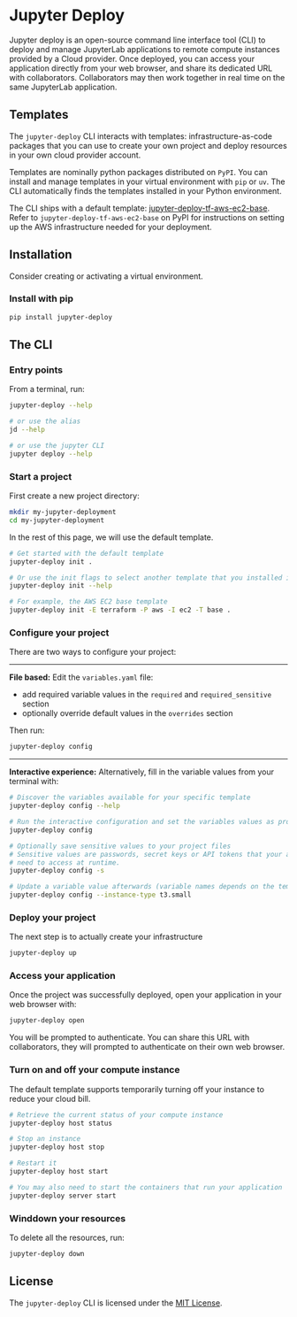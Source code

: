 # Jupyter Deploy

Jupyter deploy is an open-source command line interface tool (CLI) to deploy and manage
JupyterLab applications to remote compute instances provided by a Cloud provider.
Once deployed, you can access your application directly from your web browser,
and share its dedicated URL with collaborators. Collaborators may then work together
in real time on the same JupyterLab application.

## Templates
The `jupyter-deploy` CLI interacts with templates: infrastructure-as-code packages
that you can use to create your own project and deploy resources in your own cloud provider account.

Templates are nominally python packages distributed on `PyPI`. You can install and manage templates in your virtual
environment with `pip` or `uv`. The CLI automatically finds the templates installed in your Python environment.

The CLI ships with a default template: [jupyter-deploy-tf-aws-ec2-base](https://pypi.org/project/jupyter-deploy-tf-aws-ec2-base/).
Refer to `jupyter-deploy-tf-aws-ec2-base` on PyPI for instructions on setting up the AWS infrastructure needed for your deployment.

## Installation

Consider creating or activating a virtual environment.

### Install with pip

```bash
pip install jupyter-deploy
```

## The CLI

### Entry points
From a terminal, run:

```bash
jupyter-deploy --help

# or use the alias
jd --help

# or use the jupyter CLI
jupyter deploy --help
```


### Start a project
First create a new project directory:
```bash
mkdir my-jupyter-deployment
cd my-jupyter-deployment
```

In the rest of this page, we will use the default template.

```bash
# Get started with the default template
jupyter-deploy init .

# Or use the init flags to select another template that you installed in your virtual environment
jupyter-deploy init --help

# For example, the AWS EC2 base template
jupyter-deploy init -E terraform -P aws -I ec2 -T base . 
```

### Configure your project
There are two ways to configure your project:

---
**File based:**
Edit the `variables.yaml` file:
- add required variable values in the `required` and `required_sensitive` section
- optionally override default values in the `overrides` section 

Then run:
```bash
jupyter-deploy config
```

---
**Interactive experience:**
Alternatively, fill in the variable values from your terminal with:
```bash
# Discover the variables available for your specific template
jupyter-deploy config --help

# Run the interactive configuration and set the variables values as prompted
jupyter-deploy config

# Optionally save sensitive values to your project files
# Sensitive values are passwords, secret keys or API tokens that your applications
# need to access at runtime.
jupyter-deploy config -s

# Update a variable value afterwards (variable names depends on the template you use).
jupyter-deploy config --instance-type t3.small
```

### Deploy your project
The next step is to actually create your infrastructure
```bash
jupyter-deploy up
```

### Access your application
Once the project was successfully deployed, open your application in your web browser with:

```bash
jupyter-deploy open
```

You will be prompted to authenticate.
You can share this URL with collaborators, they will prompted to authenticate on their own web browser.

### Turn on and off your compute instance
The default template supports temporarily turning off your instance to reduce your cloud bill.

```bash
# Retrieve the current status of your compute instance
jupyter-deploy host status

# Stop an instance
jupyter-deploy host stop

# Restart it
jupyter-deploy host start

# You may also need to start the containers that run your application
jupyter-deploy server start
```

### Winddown your resources
To delete all the resources, run:

```bash
jupyter-deploy down
```

## License

The `jupyter-deploy` CLI is licensed under the [MIT License](LICENSE).